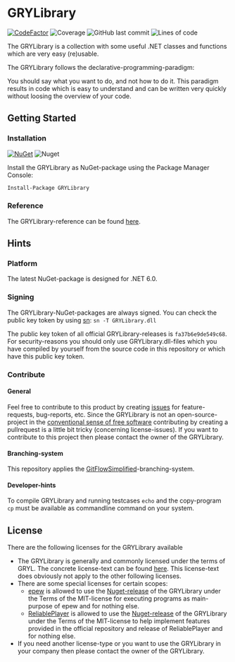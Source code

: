﻿# GRYLibrary

[![CodeFactor](https://www.codefactor.io/repository/github/aniondev/grylibrary/badge/main)](https://www.codefactor.io/repository/github/aniondev/grylibrary/overview/main)
![Coverage](./Other/Badges/badge_shieldsio_linecoverage_blue.svg)
![GitHub last commit](https://img.shields.io/github/last-commit/anionDev/GRYLibrary)
![Lines of code](https://img.shields.io/tokei/lines/github/anionDev/GRYLibrary)

The GRYLibrary is a collection with some useful .NET classes and functions which are very easy (re)usable.

The GRYLibrary follows the declarative-programming-paradigm:

You should say what you want to do, and not how to do it. This paradigm results in code which is easy to understand and can be written very quickly without loosing the overview of your code.

## Getting Started

### Installation

[![NuGet](https://img.shields.io/nuget/v/GRYLibrary.svg?color=green)](https://www.nuget.org/packages/GRYLibrary) ![Nuget](https://img.shields.io/nuget/dt/GRYLibrary.svg)

Install the GRYLibrary as NuGet-package using the Package Manager Console:

```bash
Install-Package GRYLibrary
```

### Reference

The GRYLibrary-reference can be found [here](https://aniondev.github.io/GRYLibraryReference).

## Hints

### Platform

The latest NuGet-package is designed for .NET 6.0.

### Signing

The GRYLibrary-NuGet-packages are always signed. You can check the public key token by using [sn](https://docs.microsoft.com/en/dotnet/framework/tools/sn-exe-strong-name-tool): `sn -T GRYLibrary.dll`

The public key token of all official GRYLibrary-releases is `fa37b6e9de549c68`. For security-reasons you should only use GRYLibrary.dll-files which you have compiled by yourself from the source code in this repository or which have this public key token.

### Contribute

#### General

Feel free to contribute to this product by creating [issues](https://github.com/anionDev/GRYLibrary/issues) for feature-requests, bug-reports, etc.
Since the GRYLibrary is not an open-source-project in the [conventional sense of free software](https://www.gnu.org/philosophy/free-sw.en.html) contributing by creating a pullrequest is a little bit tricky (concerning license-issues). If you want to contribute to this project then please contact the owner of the GRYLibrary.

#### Branching-system

This repository applies the [GitFlowSimplified](https://projects.aniondev.de/CommonUtilities/Templates/ProjectTemplates/-/blob/main/Templates/Conventions/BranchingSystem/GitFlowSimplified.md)-branching-system.

#### Developer-hints

To compile GRYLibrary and running testcases `echo` and the copy-program `cp` must be available as commandline command on your system.

## License

There are the following licenses for the GRYLibrary available

- The GRYLibrary is generally and commonly licensed under the terms of GRYL. The concrete license-text can be found [here](https://raw.githubusercontent.com/anionDev/GRYLibrary/main/License.txt). This license-text does obviously not apply to the other following licenses.
- There are some special licenses for certain scopes:
  - [epew](https://github.com/anionDev/ExternalProgramExecutionWrapper) is allowed to use the [Nuget-release](https://www.nuget.org/packages/GRYLibrary) of the GRYLibrary under the Terms of the MIT-license for executing programs as main-purpose of epew and for nothing else.
  - [ReliablePlayer](https://github.com/anionDev/ReliablePlayer) is allowed to use the [Nuget-release](https://www.nuget.org/packages/GRYLibrary) of the GRYLibrary under the Terms of the MIT-license to help implement features provided in the official repository and release of ReliablePlayer and for nothing else.
- If you need another license-type or you want to use the GRYLibrary in your company then please contact the owner of the GRYLibrary.
